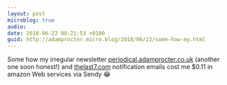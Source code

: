 ```yaml
---
layout: post
microblog: true
audio: 
date: 2018-06-22 08:21:53 +0100
guid: http://adamprocter.micro.blog/2018/06/22/some-how-my.html
---
```

Some how my irregular newsletter [periodical.adamprocter.co.uk](http://periodical.adamprocter.co.uk) (another one soon honest!) and [thelast7.com](http://thelast7.com) notification emails cost me $0.11 in amazon Web services via Sendy 😂
